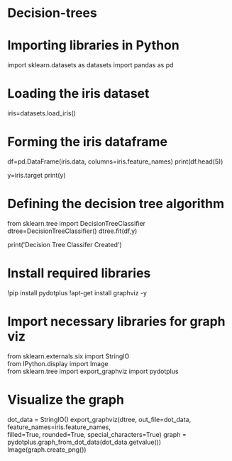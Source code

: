 # Decision-trees
# Importing libraries in Python
import sklearn.datasets as datasets
import pandas as pd

# Loading the iris dataset
iris=datasets.load_iris()

# Forming the iris dataframe
df=pd.DataFrame(iris.data, columns=iris.feature_names)
print(df.head(5))

y=iris.target
print(y)
# Defining the decision tree algorithm
from sklearn.tree import DecisionTreeClassifier
dtree=DecisionTreeClassifier()
dtree.fit(df,y)

print('Decision Tree Classifer Created')
# Install required libraries
!pip install pydotplus
!apt-get install graphviz -y
# Import necessary libraries for graph viz
from sklearn.externals.six import StringIO  
from IPython.display import Image  
from sklearn.tree import export_graphviz
import pydotplus

# Visualize the graph
dot_data = StringIO()
export_graphviz(dtree, out_file=dot_data, feature_names=iris.feature_names,  
                filled=True, rounded=True,
                special_characters=True)
graph = pydotplus.graph_from_dot_data(dot_data.getvalue())  
Image(graph.create_png())
